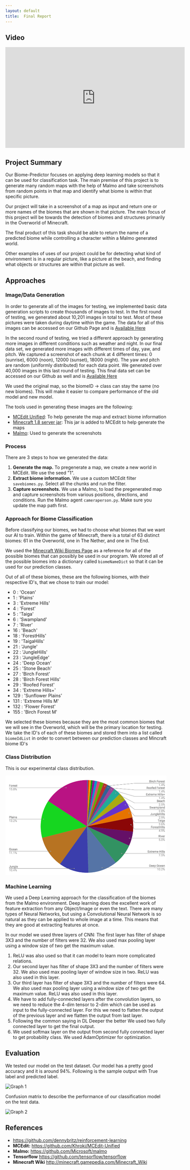 ```yaml
---
layout: default
title:  Final Report
---
```


## Video

<iframe width="560" height="315" src="https://www.youtube.com/embed/or8JUA9dYtU" frameborder="0" allowfullscreen></iframe>

## Project Summary

Our Biome-Predictor focuses on applying deep learning models so that it can be used for classification task. The main premise of this project is to generate many random maps with the help of Malmo and take screenshots from random points in that map and identify what biome is within that specific picture.

Our project will take in a screenshot of a map as input and return one or more names of the biomes that are shown in that picture. The main focus of this project will be towards the detection of biomes and structures primarily in the Overworld of Minecraft. 

The final product of this task should be able to return the name of a predicted biome while controlling a character within a Malmo generated world.

Other examples of uses of our project could be for detecting what kind of environment is in a regular picture, like a picture at the beach, and finding what objects or structures are within that picture as well.


## Approaches

### Image/Data Generation
In order to generate all of the images for testing, we implemented basic data generation scripts to create thousands of images to test. In the first round of testing, we generated about 10,201 images in total to test. 
Most of these pictures were taken during daytime within the game. The data for all of this images can be accessed on our Github Page and is [Available Here](https://github.com/anahitab/A-Deep-Learning-Model-to-predict-frames-from-Malmo-Env-in-real-time/releases)

In the second round of testing, we tried a different approach by generating more images in different conditions such as weather and night. 
In our final data set, we generated more images with different times of day, yaw, and pitch. 
We captured a screenshot of each chunk at 4 different times: 0 (sunrise), 6000 (noon), 12000 (sunset), 18000 (night). 
The yaw and pitch are random (uniformly distributed) for each data point. 
We generated over 40,000 images in this last round of testing. 
This final data set can be accessed on our Github as well and is [Available Here](https://github.com/anahitab/Biome-Predictor/releases/tag/v1.0.0)

We used the original map, so the biomeID -> class can stay the same (no new biomes). This will make it easier to compare performance of the old model and new model.

The tools used in generating these images are the following: 

* [MCEdit Unified](https://github.com/Khroki/MCEdit-Unified): To help generate the map and extract biome information
* [Minecraft 1.8 server jar](https://s3.amazonaws.com/Minecraft.Download/versions/1.8/minecraft_server.1.8.jar): This jar is added to MCEdit to help generate the maps
* [Malmo](https://github.com/Microsoft/malmo): Used to generate the screenshots

### Process
There are 3 steps to how we generated the data: 

1. **Generate the map.** To pregenerate a map, we create a new world in MCEdit. We use the seed "1".
2. **Extract biome information.** We use a custom MCEdit filter `savebiomes.py`. Select all the chunks and run the filter.
3. **Capture screenshots.** We use a Malmo, to load the pregenerated map and capture screenshots from various positions, directions, and conditions. Run the Malmo agent `cameraperson.py`. Make sure you update the map path first.

### Approach for Biome Classification

Before classifying our biomes, we had to choose what biomes that we want our AI to train. Within the game of Minecraft, there is a total of 63 distinct biomes: 61 in the Overworld, one in The Nether, and one in The End.

We used the [Minecraft Wiki Biomes Page](http://minecraft.gamepedia.com/Biome) as a reference for all of the possible biomes that can possibly be used in our program.
We stored all of the possible biomes into a dictionary called `biomeNameDict` so that it can be used for our prediction classes. 

Out of all of these biomes, these are the following biomes, with their respective ID's, that we chose to train our model: 
 
* 0 : 'Ocean'
* 1 : 'Plains'
* 3 : 'Extreme Hills'
* 4 : 'Forest'
* 5 : 'Taiga'
* 6 : 'Swampland'
* 7 : 'River'
* 16 : 'Beach'
* 18 : 'ForestHills'
* 19 : 'TaigaHills'
* 21 : 'Jungle'
* 22 : 'JungleHills'
* 23 : 'JungleEdge'
* 24 : 'Deep Ocean'
* 25 : 'Stone Beach'
* 27 : 'Birch Forest'
* 28 : 'Birch Forest Hills'
* 29 :  'Roofed Forest'
* 34 : 'Extreme Hills+'
* 129 : 'Sunflower Plains'
* 131 : 'Extreme Hills M'
* 132 : 'Flower Forest'
* 155 : 'Birch Forest M'


We selected these biomes because they are the most common biomes that we will see in the Overworld, which will be the primary location for testing. 
We take the ID's of each of these biomes and stored them into a list called `biomeIdList` in order to convert between our prediction classes and Mincraft biome ID's

### Class Distribution

This is our experimental class distribution.

![Class Distribution](img/class_distribution.png)

### Machine Learning

We used a Deep Learning approach for the classification of the biomes from the Malmo environment. Deep learning does the excellent work of feature extraction from any Object/Image or even the text.
There are many types of Neural Networks, but using a Convolutional Neural Network is so natural as they can be applied to whole image at a time. This means that they are good at extracting features at once.
 
In our model we used three layers of CNN:
The first layer has filter of shape 3X3 and the number of filters were 32. We also used max pooling layer using a window size of two get the maximum value.
1. ReLU was also used so that it can model to learn more complicated relations.
2. Our second layer has filter of shape 3X3 and the number of filters were 32. We also used max pooling layer of window size in two. ReLU was also used in this layer.
3. Our third layer has filter of shape 3X3 and the number of filters were 64. We also used max pooling layer using a window size of two get the maximum value. ReLU was also used in this layer.
4. We have to add fully-connected layers after the convolution layers, so we need to reduce the 4-dim tensor to 2-dim which can be used as input to the fully-connected layer. For this we need to flatten the output of the previous layer and we flatten the output from last layer.
5. Following the common saying in DL Deeper the better We used two fully connected layer to get the final output.
6. We used softmax layer on the output from second fully connected layer to get probability class. We used AdamOptimizer for optimization.



## Evaluation  



We tested our model on the test dataset. Our model has a pretty good accuracy and it is around 94%. Following is the sample output with True label and predicted label.


![Graph 1](https://raw.githubusercontent.com/anahitab/Biome-Predictor/master/docs/img/fig_2-1.png)


Confusion matrix to describe the performance of our classification model on the test data. 


![Graph 2](https://raw.githubusercontent.com/anahitab/Biome-Predictor/master/docs/img/figure_2-1.png)

## References

- <https://github.com/dennybritz/reinforcement-learning>
- **MCEdit:** <https://github.com/Khroki/MCEdit-Unified>
- **Malmo:** <https://github.com/Microsoft/malmo>
- **Tensorflow** <https://github.com/tensorflow/tensorflow>
- **Minecraft Wiki** <http://minecraft.gamepedia.com/Minecraft_Wiki>
